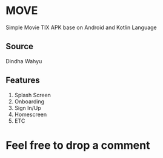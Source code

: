 # MOVE
Simple Movie TIX APK base on Android and Kotlin Language
## Source
Dindha Wahyu
## Features
1. Splash Screen
2. Onboarding
3. Sign In/Up
4. Homescreen
5. ETC
# Feel free to drop a comment

